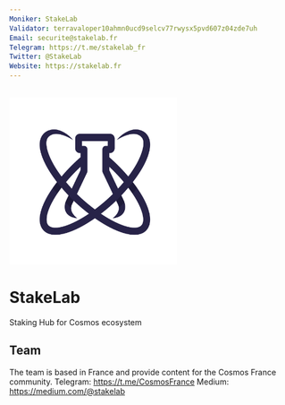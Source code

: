 ```yaml
---
Moniker: StakeLab
Validator: terravaloper10ahmn0ucd9selcv77rwysx5pvd607z04zde7uh
Email: securite@stakelab.fr
Telegram: https://t.me/stakelab_fr
Twitter: @StakeLab
Website: https://stakelab.fr
---
```


<br>

<img src="logo.png" width="300">

# StakeLab

Staking Hub for Cosmos ecosystem


## Team
The team is based in France and provide content for the Cosmos France community.
Telegram: https://t.me/CosmosFrance
Medium: https://medium.com/@stakelab

